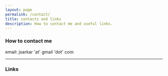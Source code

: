 ```yaml
---
layout: page
permalink: /contact/
title: contacts and links
description: How to contact me and useful links.
---
```


### How to contact me

email: jsarkar 'at' gmail 'dot' com

------

### Links


